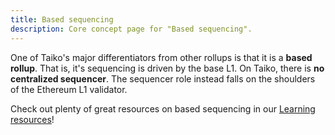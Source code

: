 ```yaml
---
title: Based sequencing
description: Core concept page for "Based sequencing".
---
```


One of Taiko's major differentiators from other rollups is that it is a **based rollup**. That is, it's sequencing is driven by the base L1. On Taiko, there is **no centralized sequencer**. The sequencer role instead falls on the shoulders of the Ethereum L1 validator.

Check out plenty of great resources on based sequencing in our [Learning resources](/src/content/docs/resources/learning-resources.md)!
